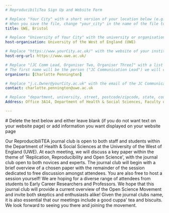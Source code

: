 ```yaml
---
# ReproducibiliTea Sign Up and Website Form

# Replace "Your City" with a short version of your location below (e.g. Bristol or Singapore)
# When you save the file, change "your_city" in the name of the file to what you filled out below
title: UWE, Bristol

# Replace "University of Your City" with the university or organisation that is hoping the journal club (e.g. University of Bristol or Nanyang Technical University)
host-organisation: University of the West of England (UWE)

# Replace "https://www.yourCity.ac.uk/" with the website of your institution
host-org-url: https://www.uwe.ac.uk/

# Replace "[JC Comm Lead, Organiser Two, Organiser Three]" with a list of the people/person organising the journal club separated by commas 
# The first name will be the person ("JC Communication Lead") we will contact to communicate news about ReproducibiliTea 
organisers: [Charlotte Pennington] 

# Replace "j.c.Owner@yourCity.ac.uk" with the email of the JC Communication Lead
contact: charlotte.pennington@uwe.ac.uk 

# Replace "department, university, street, postcode/zipcode, state, country" with the departmental address of the JC Communication Lead (we need that to send you merchandise)
Address: Office 3A14, Department of Health & Social Sciences, Faculty of Health & Applied Sciences, University of the West of England, Coldharbour Lane, Bristol, BS16 1QY

---
```

# Delete the text below and either leave blank (if you do not want text on your website page) or add information you want displayed on your website page

Our ReproducibiliTEA journal club is open to both staff and students within the Department of Health & Social Sciences at the University of the West of England (UWE). At each meeting, we will discuss a key paper within the theme of 'Replication, Reproducibility and Open Science', with the journal club open to both novices and experts. The journal club will begin with a brief overview of a chosen paper with the remainder of the session dedicated to free discussion amongst attendees. You are also free to host a session yourself! We are hoping for a diverse range of attendees from students to Early Career Researchers and Professors. We hope that this journal club will provide a current overview of the Open Science Movement and invite both skeptics and enthusiasts alike! Given the journal clubs name, it is also essential that our meetings include a good cuppa' tea and biscuits. We look forward to seeing you there and joining the movement.
